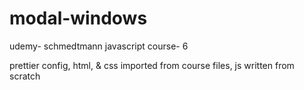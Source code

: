 # modal-windows
udemy- schmedtmann javascript course- 6

prettier config, html, & css imported from course files, js written from scratch
